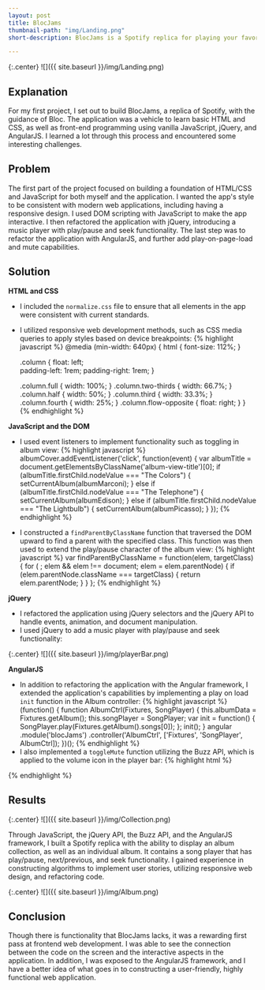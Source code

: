 ```yaml
---
layout: post
title: BlocJams
thumbnail-path: "img/Landing.png"
short-description: BlocJams is a Spotify replica for playing your favorite music.

---
```


{:.center}
![]({{ site.baseurl }}/img/Landing.png)

## Explanation

For my first project, I set out to build BlocJams, a replica of Spotify, with the guidance of Bloc. The application was a vehicle to learn basic HTML and CSS, as well as front-end programming using vanilla JavaScript, jQuery, and AngularJS. I learned a lot through this process and encountered some interesting challenges.

## Problem

The first part of the project focused on building a foundation of HTML/CSS and JavaScript for both myself and the application. I wanted the app's style to be consistent with modern web applications, including having a responsive design. I used DOM scripting with JavaScript to make the app interactive. I then refactored the application with jQuery, introducing a music player with play/pause and seek functionality. The last step was to refactor the application with AngularJS, and further add play-on-page-load and mute capabilities. 

## Solution

**HTML and CSS**

* I included the `normalize.css` file to ensure that all elements in the app were consistent with current standards.
* I utilized responsive web development methods, such as CSS media queries to apply styles based on device breakpoints:
{% highlight javascript %}
@media (min-width: 640px) {
	html { font-size: 112%; } 
	
	.column {
		float: left; 	
		padding-left: 1rem; 
		padding-right: 1rem;
	}
     
	.column.full { width: 100%; }
	.column.two-thirds { width: 66.7%; }
	.column.half { width: 50%; }
	.column.third { width: 33.3%; }
	.column.fourth { width: 25%; }
	.column.flow-opposite { float: right; }
}
{% endhighlight %}

**JavaScript and the DOM**

* I used event listeners to implement functionality such as toggling in album view:
{% highlight javascript %}
albumCover.addEventListener('click', function(event) {
	var albumTitle = document.getElementsByClassName('album-view-title')[0];
	if (albumTitle.firstChild.nodeValue === "The Colors") {
		setCurrentAlbum(albumMarconi);
	} else if (albumTitle.firstChild.nodeValue === "The Telephone") {
		setCurrentAlbum(albumEdison);
	} else if (albumTitle.firstChild.nodeValue === "The Lightbulb") {
		setCurrentAlbum(albumPicasso);
	}
});
{% endhighlight %}

* I constructed a `findParentByClassName` function that traversed the DOM upward to find a parent with the specified class. This function was then used to extend the play/pause character of the album view:
{% highlight javascript %}
var findParentByClassName = function(elem, targetClass) {
	for ( ; elem && elem !== document; elem = elem.parentNode) {
		if (elem.parentNode.className === targetClass) {
			return elem.parentNode;
		}
	}
};
{% endhighlight %}

**jQuery**

* I refactored the application using jQuery selectors and the jQuery API to handle events, animation, and document manipulation.
* I used jQuery to add a music player with play/pause and seek functionality:

{:.center}
![]({{ site.baseurl }}/img/playerBar.png)

**AngularJS**

* In addition to refactoring the application with the Angular framework, I extended the application's capabilities by implementing a play on load `init` function in the Album controller:
{% highlight javascript %}
(function() {
	function AlbumCtrl(Fixtures, SongPlayer) {
		this.albumData = Fixtures.getAlbum();
		this.songPlayer = SongPlayer;
		var init = function() {
			SongPlayer.play(Fixtures.getAlbum().songs[0]);
		};
		init();
	}
	angular
		.module('blocJams')
		.controller('AlbumCtrl', ['Fixtures', 'SongPlayer', AlbumCtrl]);
})();
{% endhighlight %}
* I also implemented a `toggleMute` function utilizing the Buzz API, which is applied to the volume icon in the player bar:
{% highlight html %}
<a class='icon' ng-click='playerBar.songPlayer.toggleMute()'>
	<span class='ion-volume-high'
    	ng-show='!playerBar.songPlayer.currentSong.muted'>
    </span>
    <span class='ion-volume-mute'
        ng-show='playerBar.songPlayer.currentSong.muted'>
	</span>
</a>
{% endhighlight %}

## Results

{:.center}
![]({{ site.baseurl }}/img/Collection.png)

Through JavaScript, the jQuery API, the Buzz API, and the AngularJS framework, I built a Spotify replica with the ability to display an album collection, as well as an individual album. It contains a song player that has play/pause, next/previous, and seek functionality. I gained experience in constructing algorithms to implement user stories, utilizing responsive web design, and refactoring code.

{:.center}
![]({{ site.baseurl }}/img/Album.png)

## Conclusion

Though there is functionality that BlocJams lacks, it was a rewarding first pass at frontend web development. I was able to see the connection between the code on the screen and the interactive aspects in the application. In addition, I was exposed to the AngularJS framework, and I have a better idea of what goes in to constructing a user-friendly, highly functional web application.